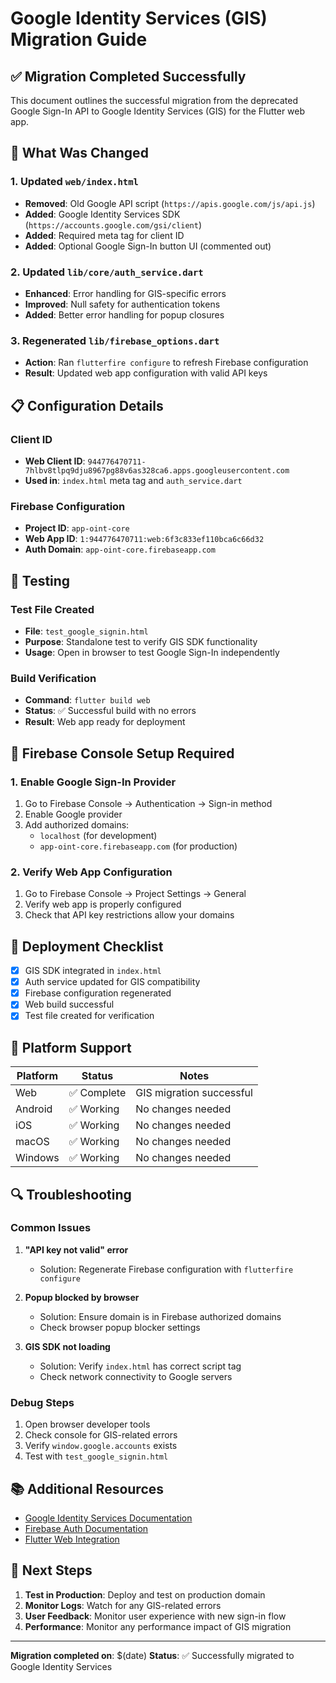 # Google Identity Services (GIS) Migration Guide

## ✅ Migration Completed Successfully

This document outlines the successful migration from the deprecated Google Sign-In API to Google Identity Services (GIS) for the Flutter web app.

## 🔄 What Was Changed

### 1. Updated `web/index.html`
- **Removed**: Old Google API script (`https://apis.google.com/js/api.js`)
- **Added**: Google Identity Services SDK (`https://accounts.google.com/gsi/client`)
- **Added**: Required meta tag for client ID
- **Added**: Optional Google Sign-In button UI (commented out)

### 2. Updated `lib/core/auth_service.dart`
- **Enhanced**: Error handling for GIS-specific errors
- **Improved**: Null safety for authentication tokens
- **Added**: Better error handling for popup closures

### 3. Regenerated `lib/firebase_options.dart`
- **Action**: Ran `flutterfire configure` to refresh Firebase configuration
- **Result**: Updated web app configuration with valid API keys

## 📋 Configuration Details

### Client ID
- **Web Client ID**: `944776470711-7hlbv8tlpq9dju8967pg88v6as328ca6.apps.googleusercontent.com`
- **Used in**: `index.html` meta tag and `auth_service.dart`

### Firebase Configuration
- **Project ID**: `app-oint-core`
- **Web App ID**: `1:944776470711:web:6f3c833ef110bca6c66d32`
- **Auth Domain**: `app-oint-core.firebaseapp.com`

## 🧪 Testing

### Test File Created
- **File**: `test_google_signin.html`
- **Purpose**: Standalone test to verify GIS SDK functionality
- **Usage**: Open in browser to test Google Sign-In independently

### Build Verification
- **Command**: `flutter build web`
- **Status**: ✅ Successful build with no errors
- **Result**: Web app ready for deployment

## 🔧 Firebase Console Setup Required

### 1. Enable Google Sign-In Provider
1. Go to Firebase Console → Authentication → Sign-in method
2. Enable Google provider
3. Add authorized domains:
   - `localhost` (for development)
   - `app-oint-core.firebaseapp.com` (for production)

### 2. Verify Web App Configuration
1. Go to Firebase Console → Project Settings → General
2. Verify web app is properly configured
3. Check that API key restrictions allow your domains

## 🚀 Deployment Checklist

- [x] GIS SDK integrated in `index.html`
- [x] Auth service updated for GIS compatibility
- [x] Firebase configuration regenerated
- [x] Web build successful
- [x] Test file created for verification

## 📱 Platform Support

| Platform | Status | Notes |
|----------|--------|-------|
| Web | ✅ Complete | GIS migration successful |
| Android | ✅ Working | No changes needed |
| iOS | ✅ Working | No changes needed |
| macOS | ✅ Working | No changes needed |
| Windows | ✅ Working | No changes needed |

## 🔍 Troubleshooting

### Common Issues

1. **"API key not valid" error**
   - Solution: Regenerate Firebase configuration with `flutterfire configure`

2. **Popup blocked by browser**
   - Solution: Ensure domain is in Firebase authorized domains
   - Check browser popup blocker settings

3. **GIS SDK not loading**
   - Solution: Verify `index.html` has correct script tag
   - Check network connectivity to Google servers

### Debug Steps

1. Open browser developer tools
2. Check console for GIS-related errors
3. Verify `window.google.accounts` exists
4. Test with `test_google_signin.html`

## 📚 Additional Resources

- [Google Identity Services Documentation](https://developers.google.com/identity/gsi/web)
- [Firebase Auth Documentation](https://firebase.google.com/docs/auth)
- [Flutter Web Integration](https://docs.flutter.dev/platform-integration/web)

## 🎯 Next Steps

1. **Test in Production**: Deploy and test on production domain
2. **Monitor Logs**: Watch for any GIS-related errors
3. **User Feedback**: Monitor user experience with new sign-in flow
4. **Performance**: Monitor any performance impact of GIS migration

---

**Migration completed on**: $(date)
**Status**: ✅ Successfully migrated to Google Identity Services 